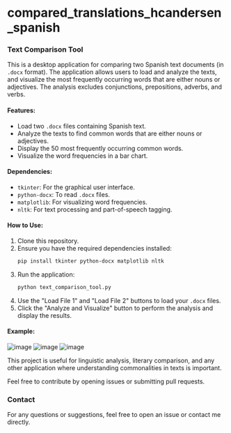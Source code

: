 # compared_translations_hcandersen_spanish

### Text Comparison Tool

This is a desktop application for comparing two Spanish text documents (in `.docx` format). The application allows users to load and analyze the texts, and visualize the most frequently occurring words that are either nouns or adjectives. The analysis excludes conjunctions, prepositions, adverbs, and verbs.

#### Features:
- Load two `.docx` files containing Spanish text.
- Analyze the texts to find common words that are either nouns or adjectives.
- Display the 50 most frequently occurring common words.
- Visualize the word frequencies in a bar chart.

#### Dependencies:
- `tkinter`: For the graphical user interface.
- `python-docx`: To read `.docx` files.
- `matplotlib`: For visualizing word frequencies.
- `nltk`: For text processing and part-of-speech tagging.

#### How to Use:
1. Clone this repository.
2. Ensure you have the required dependencies installed:
    ```sh
    pip install tkinter python-docx matplotlib nltk
    ```
3. Run the application:
    ```sh
    python text_comparison_tool.py
    ```
4. Use the "Load File 1" and "Load File 2" buttons to load your `.docx` files.
5. Click the "Analyze and Visualize" button to perform the analysis and display the results.

#### Example:

![image](https://github.com/azaelcl/compared_translations_hcandersen_spanish/assets/8887911/9615c771-8b2b-425d-b3fb-1a8e774f88a3)
![image](https://github.com/azaelcl/compared_translations_hcandersen_spanish/assets/8887911/6a0b42ee-a1f4-4d00-93e4-d68aa4f7963c)
![image](https://github.com/azaelcl/compared_translations_hcandersen_spanish/assets/8887911/d0f6d055-dc3c-4bb5-a4c6-0fc2a27edfce)

This project is useful for linguistic analysis, literary comparison, and any other application where understanding commonalities in texts is important.

Feel free to contribute by opening issues or submitting pull requests.

### Contact
For any questions or suggestions, feel free to open an issue or contact me directly.
